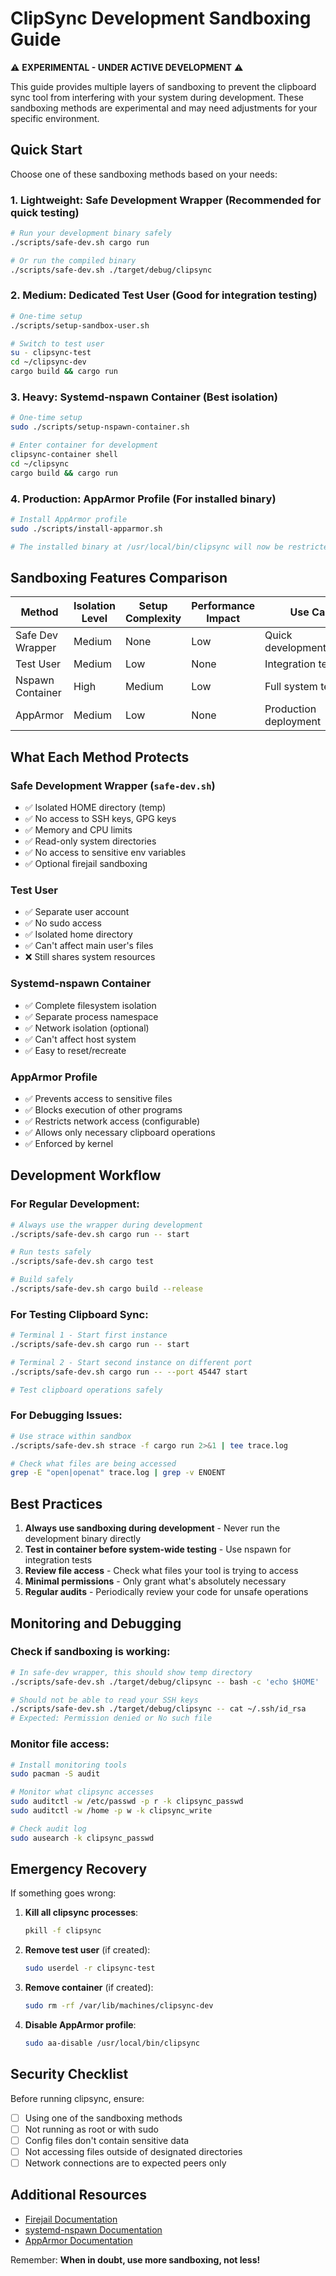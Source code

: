 # ClipSync Development Sandboxing Guide

⚠️ **EXPERIMENTAL - UNDER ACTIVE DEVELOPMENT** ⚠️

This guide provides multiple layers of sandboxing to prevent the clipboard sync tool from interfering with your system during development. These sandboxing methods are experimental and may need adjustments for your specific environment.

## Quick Start

Choose one of these sandboxing methods based on your needs:

### 1. **Lightweight: Safe Development Wrapper** (Recommended for quick testing)
```bash
# Run your development binary safely
./scripts/safe-dev.sh cargo run

# Or run the compiled binary
./scripts/safe-dev.sh ./target/debug/clipsync
```

### 2. **Medium: Dedicated Test User** (Good for integration testing)
```bash
# One-time setup
./scripts/setup-sandbox-user.sh

# Switch to test user
su - clipsync-test
cd ~/clipsync-dev
cargo build && cargo run
```

### 3. **Heavy: Systemd-nspawn Container** (Best isolation)
```bash
# One-time setup
sudo ./scripts/setup-nspawn-container.sh

# Enter container for development
clipsync-container shell
cd ~/clipsync
cargo build && cargo run
```

### 4. **Production: AppArmor Profile** (For installed binary)
```bash
# Install AppArmor profile
sudo ./scripts/install-apparmor.sh

# The installed binary at /usr/local/bin/clipsync will now be restricted
```

## Sandboxing Features Comparison

| Method | Isolation Level | Setup Complexity | Performance Impact | Use Case |
|--------|----------------|------------------|-------------------|-----------|
| Safe Dev Wrapper | Medium | None | Low | Quick development/testing |
| Test User | Medium | Low | None | Integration testing |
| Nspawn Container | High | Medium | Low | Full system testing |
| AppArmor | Medium | Low | None | Production deployment |

## What Each Method Protects

### Safe Development Wrapper (`safe-dev.sh`)
- ✅ Isolated HOME directory (temp)
- ✅ No access to SSH keys, GPG keys
- ✅ Memory and CPU limits
- ✅ Read-only system directories
- ✅ No access to sensitive env variables
- ✅ Optional firejail sandboxing

### Test User
- ✅ Separate user account
- ✅ No sudo access
- ✅ Isolated home directory
- ✅ Can't affect main user's files
- ❌ Still shares system resources

### Systemd-nspawn Container
- ✅ Complete filesystem isolation
- ✅ Separate process namespace
- ✅ Network isolation (optional)
- ✅ Can't affect host system
- ✅ Easy to reset/recreate

### AppArmor Profile
- ✅ Prevents access to sensitive files
- ✅ Blocks execution of other programs
- ✅ Restricts network access (configurable)
- ✅ Allows only necessary clipboard operations
- ✅ Enforced by kernel

## Development Workflow

### For Regular Development:
```bash
# Always use the wrapper during development
./scripts/safe-dev.sh cargo run -- start

# Run tests safely
./scripts/safe-dev.sh cargo test

# Build safely
./scripts/safe-dev.sh cargo build --release
```

### For Testing Clipboard Sync:
```bash
# Terminal 1 - Start first instance
./scripts/safe-dev.sh cargo run -- start

# Terminal 2 - Start second instance on different port
./scripts/safe-dev.sh cargo run -- --port 45447 start

# Test clipboard operations safely
```

### For Debugging Issues:
```bash
# Use strace within sandbox
./scripts/safe-dev.sh strace -f cargo run 2>&1 | tee trace.log

# Check what files are being accessed
grep -E "open|openat" trace.log | grep -v ENOENT
```

## Best Practices

1. **Always use sandboxing during development** - Never run the development binary directly
2. **Test in container before system-wide testing** - Use nspawn for integration tests
3. **Review file access** - Check what files your tool is trying to access
4. **Minimal permissions** - Only grant what's absolutely necessary
5. **Regular audits** - Periodically review your code for unsafe operations

## Monitoring and Debugging

### Check if sandboxing is working:
```bash
# In safe-dev wrapper, this should show temp directory
./scripts/safe-dev.sh ./target/debug/clipsync -- bash -c 'echo $HOME'

# Should not be able to read your SSH keys
./scripts/safe-dev.sh ./target/debug/clipsync -- cat ~/.ssh/id_rsa
# Expected: Permission denied or No such file
```

### Monitor file access:
```bash
# Install monitoring tools
sudo pacman -S audit

# Monitor what clipsync accesses
sudo auditctl -w /etc/passwd -p r -k clipsync_passwd
sudo auditctl -w /home -p w -k clipsync_write

# Check audit log
sudo ausearch -k clipsync_passwd
```

## Emergency Recovery

If something goes wrong:

1. **Kill all clipsync processes**:
   ```bash
   pkill -f clipsync
   ```

2. **Remove test user** (if created):
   ```bash
   sudo userdel -r clipsync-test
   ```

3. **Remove container** (if created):
   ```bash
   sudo rm -rf /var/lib/machines/clipsync-dev
   ```

4. **Disable AppArmor profile**:
   ```bash
   sudo aa-disable /usr/local/bin/clipsync
   ```

## Security Checklist

Before running clipsync, ensure:
- [ ] Using one of the sandboxing methods
- [ ] Not running as root or with sudo
- [ ] Config files don't contain sensitive data
- [ ] Not accessing files outside of designated directories
- [ ] Network connections are to expected peers only

## Additional Resources

- [Firejail Documentation](https://firejail.wordpress.com/)
- [systemd-nspawn Documentation](https://www.freedesktop.org/software/systemd/man/systemd-nspawn.html)
- [AppArmor Documentation](https://wiki.archlinux.org/title/AppArmor)

Remember: **When in doubt, use more sandboxing, not less!**